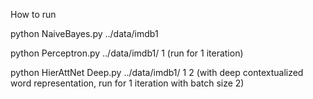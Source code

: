 How to run 

python NaiveBayes.py ../data/imdb1

python Perceptron.py ../data/imdb1/ 1 (run for 1 iteration)

python HierAttNet Deep.py ../data/imdb1/ 1 2 (with deep contextualized word representation, run for 1 iteration with batch
size 2)
